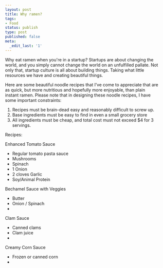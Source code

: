 ```yaml
---
layout: post
title: Why ramen?
tags:
- Food
status: publish
type: post
published: false
meta:
  _edit_last: '1'
---
```


Why eat ramen when you're in a startup? Startups are about changing the world, and you simply cannot change the world on an unfulfilled pallate. Not only that, startup culture is all about building things. Taking what little resources we have and creating beautiful things. 

Here are some beautiful noodle recipes that I've come to appreciate that are as quick, but more nutritious and hopefully more enjoyable, than plain instant ramen. Please note that in designing these noodle recipes, I have some important constraints:

1. Recipes must be brain-dead easy and reasonably difficult to screw up.
2. Base ingredients must be easy to find in even a small grocery store
3. All ingredients must be cheap, and total cost must not exceed $4 for 3 servings.

Recipes:

Enhanced Tomato Sauce
* Regular tomato pasta sauce
* Mushrooms
* Spinach
* 1 Onion
* 2 cloves Garlic
* Soy/Animal Protein

Bechamel Sauce with Veggies
* Butter
* Onion / Spinach
*  

Clam Sauce
* Canned clams
* Clam juice
* 

Creamy Corn Sauce
* Frozen or canned corn
*
